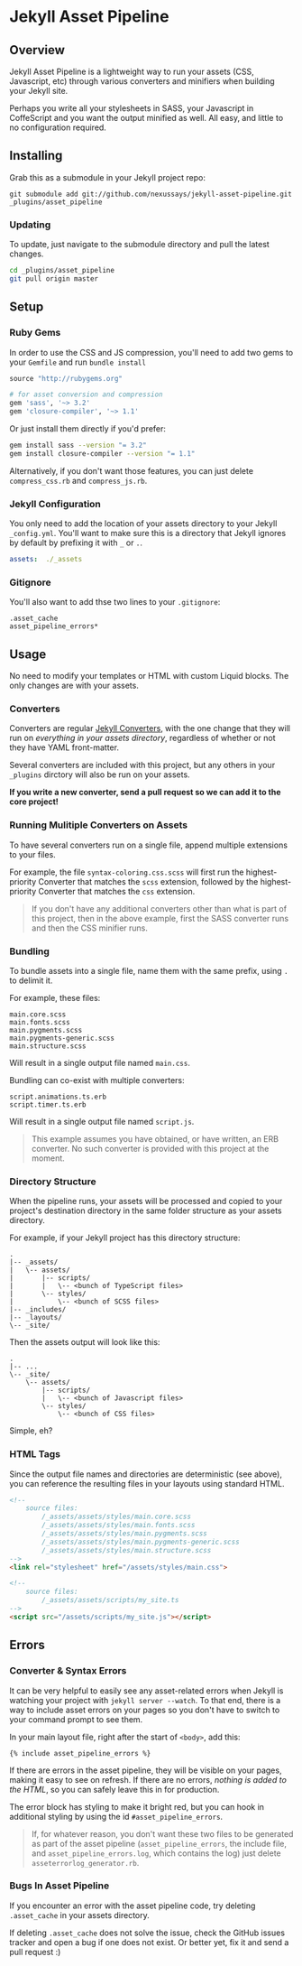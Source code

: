 # Jekyll Asset Pipeline

## Overview

Jekyll Asset Pipeline is a lightweight way to run your assets (CSS, Javascript, etc) through various converters and minifiers when building your Jekyll site.

Perhaps you write all your stylesheets in SASS, your Javascript in CoffeScript and you want the output minified as well. All easy, and little to no configuration required.

## Installing

Grab this as a submodule in your Jekyll project repo:

```
git submodule add git://github.com/nexussays/jekyll-asset-pipeline.git _plugins/asset_pipeline
```

### Updating

To update, just navigate to the submodule directory and pull the latest changes.

```bash
cd _plugins/asset_pipeline
git pull origin master
```

## Setup

### Ruby Gems

In order to use the CSS and JS compression, you'll need to add two gems to your `Gemfile` and run `bundle install`

```ruby
source "http://rubygems.org"

# for asset conversion and compression
gem 'sass', '~> 3.2'
gem 'closure-compiler', '~> 1.1'
```

Or just install them directly if you'd prefer:

```bash
gem install sass --version "= 3.2"
gem install closure-compiler --version "= 1.1"
```

Alternatively, if you don't want those features, you can just delete `compress_css.rb` and `compress_js.rb`.

### Jekyll Configuration

You only need to add the location of your assets directory to your Jekyll `_config.yml`. You'll want to make sure this is a directory that Jekyll ignores by default by prefixing it with `_` or `.`.

```YAML
assets:  ./_assets
```

### Gitignore

You'll also want to add thse two lines to your `.gitignore`:

```
.asset_cache
asset_pipeline_errors*
```

## Usage

No need to modify your templates or HTML with custom Liquid blocks. The only changes are with your assets.

### Converters

Converters are regular [Jekyll Converters](http://jekyllrb.com/docs/plugins/#converters), with the one change that they will run on *everything in your assets directory*, regardless of whether or not they have YAML front-matter.

Several converters are included with this project, but any others in your `_plugins` dirctory will also be run on your assets.

**If you write a new converter, send a pull request so we can add it to the core project!**

### Running Mulitiple Converters on Assets 

To have several converters run on a single file, append multiple extensions to your files.

For example, the file `syntax-coloring.css.scss` will first run the highest-priority Converter that matches the `scss` extension, followed by the highest-priority Converter that matches the `css` extension.

> If you don't have any additional converters other than what is part of this project, then in the above example, first the SASS converter runs and then the CSS minifier runs.

### Bundling

To bundle assets into a single file, name them with the same prefix, using `.` to delimit it.

For example, these files:

```
main.core.scss
main.fonts.scss
main.pygments.scss
main.pygments-generic.scss
main.structure.scss
```

Will result in a single output file named `main.css`.

Bundling can co-exist with multiple converters:
```
script.animations.ts.erb
script.timer.ts.erb
```
Will result in a single output file named `script.js`.

> This example assumes you have obtained, or have written, an ERB converter. No such converter is provided with this project at the moment.

### Directory Structure

When the pipeline runs, your assets will be processed and copied to your project's destination directory in the same folder structure as your assets directory.

For example, if your Jekyll project has this directory structure:

```
.
|-- _assets/
|   \-- assets/
|       |-- scripts/
|       |   \-- <bunch of TypeScript files>
|       \-- styles/
|           \-- <bunch of SCSS files>
|-- _includes/
|-- _layouts/
\-- _site/
```

Then the assets output will look like this:

```
.
|-- ...
\-- _site/
    \-- assets/
        |-- scripts/
        |   \-- <bunch of Javascript files>
        \-- styles/
            \-- <bunch of CSS files>
```
Simple, eh?

### HTML Tags

Since the output file names and directories are deterministic (see above), you can reference the resulting files in your layouts using standard HTML.

```HTML
<!--
	source files:
		/_assets/assets/styles/main.core.scss
		/_assets/assets/styles/main.fonts.scss
		/_assets/assets/styles/main.pygments.scss
		/_assets/assets/styles/main.pygments-generic.scss
		/_assets/assets/styles/main.structure.scss
-->
<link rel="stylesheet" href="/assets/styles/main.css">

<!--
	source files:
		/_assets/assets/scripts/my_site.ts
-->
<script src="/assets/scripts/my_site.js"></script>
```

## Errors

### Converter & Syntax Errors

It can be very helpful to easily see any asset-related errors when Jekyll is watching your project with `jekyll server --watch`. To that end, there is a way to include asset errors on your pages so you don't have to switch to your command prompt to see them.

In your main layout file, right after the start of `<body>`, add this:

```
{% include asset_pipeline_errors %}
```

If there are errors in the asset pipeline, they will be visible on your pages, making it easy to see on refresh. If there are no errors, *nothing is added to the HTML*, so you can safely leave this in for production.

The error block has styling to make it bright red, but you can hook in additional styling by using the id `#asset_pipeline_errors`.

> If, for whatever reason, you don't want these two files to be generated as part of the asset pipeline (`asset_pipeline_errors`, the include file, and `asset_pipeline_errors.log`, which contains the log) just delete `asseterrorlog_generator.rb`.

### Bugs In Asset Pipeline

If you encounter an error with the asset pipeline code, try deleting `.asset_cache` in your assets directory.

If deleting `.asset_cache` does not solve the issue, check the GitHub issues tracker and open a bug if one does not exist. Or better yet, fix it and send a pull request :)
